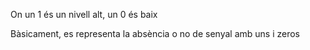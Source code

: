 On un 1 és un nivell alt, un 0 és baix

Bàsicament, es representa la absència o no de senyal amb uns i zeros